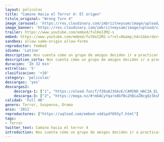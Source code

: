 ```yaml
---
layout: peliculas
title: "Camino Hacia el Terror 4: El origen"
titulo_original: "Wrong Turn 4"
image_carousel: 'https://res.cloudinary.com/imbriitneysam/image/upload/v1545612979/camino4-poster-min.jpg'
image_banner: 'https://res.cloudinary.com/imbriitneysam/image/upload/v1545612979/camino4-banner-min.jpg'
trailer: https://www.youtube.com/embed/fulKeIZM2-s
embed: https://www.youtube.com/embed/fulKeIZM2-s?rel=0&amp;hd=1&border=0&wmode=opaque&enablejsapi=1&modestbranding=1&controls=1&showinfo=1
sandbox: allow-same-origin allow-forms
reproductor: fembed
idioma: 'Latino'
description: Nos cuenta cómo un grupo de amigos deciden ir a practicar snow en sus vacaciones invernales. Pero, como en anteriores ocasiones, tomarán un camino equivocado perdiéndose en una tormenta y buscando refugio en un antiguo sanatorio. Allí están completamente aislados y a merced de la tormenta. Pero el lugar tiene un pasado y algunos de sus antiguos pacientes no están demasiado contentos de tener invitados. En un mortal juego del gato y el ratón, los jóvenes deberán luchar por sobrevivir esa noche.
description_corta: Nos cuenta cómo un grupo de amigos deciden ir a practicar snow en sus vacaciones invernales. Pero, como en anteriores ocasiones, tomarán un camino equivocado perdiéndose en una tormenta y buscando refugio en un antiguo..
duracion: '1h 32 min'
estrellas: '5'
clasificacion: '+10'
category: 'peliculas'
descargas: 'yes'
descargas2:
    descarga-1: ["1", "https://oload.fun/f/fZ0u8J3GkvE/CAMINO_HACIA_EL_TERROR_4.mp4", "https://www.google.com/s2/favicons?domain=openload.co","OpenLoad","https://res.cloudinary.com/imbriitneysam/image/upload/v1541473684/mexico.png", "Latino", "Full HD"]
    descarga-3: ["2", "https://mega.nz/#!mbACyYqa!e8GfBs2hBiaZNcgQz3ksMlVEAE1MSqdJSqFl_oalpAQ", "https://www.google.com/s2/favicons?domain=mega.nz","Mega","https://res.cloudinary.com/imbriitneysam/image/upload/v1541473684/mexico.png", "Latino", "Full HD"]
calidad: 'Full HD'
genero: Terror, Suspenso, Drama
anio: '2011'
reproductores: ["https://uqload.com/embed-xddip4f893y7.html"]
tags:
- Terror
twitter_text: Camino hacia el terror 4
introduction: Nos cuenta cómo un grupo de amigos deciden ir a practicar snow en sus vacaciones invernales. Pero, como en anteriores ocasiones, tomarán un camino equivocado perdiéndose en una tormenta y buscando refugio en un antiguo..
---
```



 







